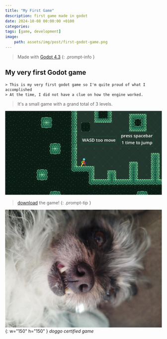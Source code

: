 ```yaml
---
title: "My First Game"
description: first game made in godot
date: 2024-10-08 00:00:00 +0100
categories:
tags: [game, development]
image:
    path: assets/img/post/first-godot-game.png
---
```

> Made with [Godot 4.3](https://godotengine.org/download/archive/4.3-stable/)
{: .prompt-info }
## My very first Godot game
```
> This is my very first godot game so I'm quite proud of what I accomplished
> At the time, I did not have a clue on how the engine worked.
```
> It's a small game with a grand total of 3 levels.

![me](/assets/img/post/first-godot-game.png)

> [download](https://github.com/DeanLemans/2d-platformer-godot/releases) the game!
{: .prompt-tip }

![dog4](assets/img/personal/dog4.jpg){: w="150" h="150" }
_doggo certified game_
